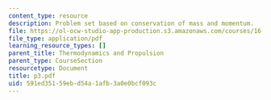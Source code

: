 ```yaml
---
content_type: resource
description: Problem set based on conservation of mass and momentum.
file: https://ol-ocw-studio-app-production.s3.amazonaws.com/courses/16-01-unified-engineering-i-ii-iii-iv-fall-2005-spring-2006/591ed35159ebd54a1afb3a0e0bcf093c_p3.pdf
file_type: application/pdf
learning_resource_types: []
parent_title: Thermodynamics and Propulsion
parent_type: CourseSection
resourcetype: Document
title: p3.pdf
uid: 591ed351-59eb-d54a-1afb-3a0e0bcf093c
---
```

